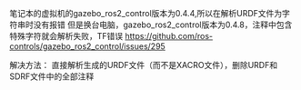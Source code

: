 笔记本的虚拟机的gazebo_ros2_control版本为0.4.4,所以在解析URDF文件为字符串时没有报错
但是换台电脑，gazebo_ros2_control版本为0.4.8，注释中包含特殊字符就会解析失败，TF错误
https://github.com/ros-controls/gazebo_ros2_control/issues/295

解决方法：
直接解析生成的URDF文件（而不是XACRO文件），删除URDF和SDRF文件中的全部注释
